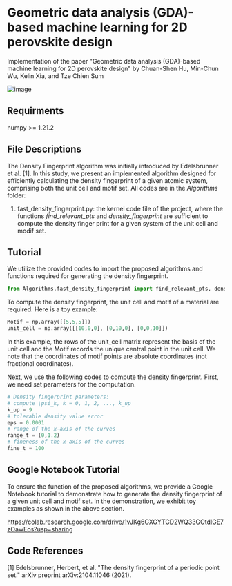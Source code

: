 # Geometric data analysis (GDA)-based machine learning for 2D perovskite design

Implementation of the paper "Geometric data analysis (GDA)-based machine learning for 2D perovskite design" by Chuan-Shen Hu, Min-Chun Wu, Kelin Xia, and Tze Chien Sum

![image](https://github.com/peterbillhu/DFOn2DProveskites/assets/28446650/6bf0f532-f02d-4c3e-834a-27ff44e75fca)

## Requirments

numpy >= 1.21.2

## File Descriptions

The Density Fingerprint algorithm was initially introduced by Edelsbrunner et al. [1]. In this study, we present an implemented algorithm designed for efficiently calculating the density fingerprint of a given atomic system, comprising both the unit cell and motif set. All codes are in the _Algorithms_ folder:

1. fast_density_fingerprint.py: the kernel code file of the project, where the functions _find_relevant_pts_ and _density_fingerprint_ are sufficient to compute the density finger print for a given system of the unit cell and modif set.


## Tutorial

We utilize the provided codes to import the proposed algorithms and functions required for generating the density fingerprint.

```python
from Algorithms.fast_density_fingerprint import find_relevant_pts, density_fingerprint, plot_density
```

To compute the density fingerprint, the unit cell and motif of a material are required. Here is a toy example:

```python
Motif = np.array([[5,5,5]])
unit_cell = np.array([[10,0,0], [0,10,0], [0,0,10]])
```

In this example, the rows of the unit_cell matrix represent the basis of the unit cell and the Motif records the unique central point in the unit cell. We note that the coordinates of motif points are absolute coordinates (not fractional coordinates).

Next, we use the following codes to compute the density fingerprint. First, we need set parameters for the computation.

```python
# Density fingerprint parameters:
# compute \psi_k, k = 0, 1, 2, ..., k_up
k_up = 9
# tolerable density value error        
eps = 0.0001
# range of the x-axis of the curves
range_t = (0,1.2)
# fineness of the x-axis of the curves
fine_t = 100
```


## Google Notebook Tutorial

To ensure the function of the proposed algorithms, we provide a Google Notebook tutorial to demonstrate how to generate the density fingerprint of a given unit cell and motif set. In the demonstration, we exhibit toy examples as shown in the above section. 

https://colab.research.google.com/drive/1vJKg6GXGYTCD2WQ33GOtdIGE7zOawEos?usp=sharing

## Code References

[1] Edelsbrunner, Herbert, et al. "The density fingerprint of a periodic point set." arXiv preprint arXiv:2104.11046 (2021).
